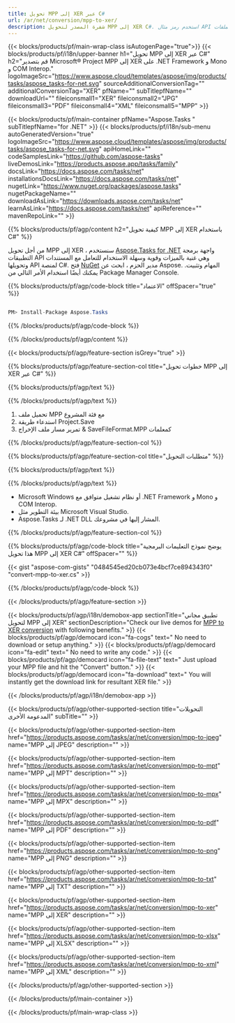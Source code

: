 ```yaml
---
title: تحويل MPP إلى XER عبر C# 
url: /ar/net/conversion/mpp-to-xer/ 
description: شفرة المصدر لتحويل MPP إلى XER C#. استخدم رمز مثال API لملفات MPP الدفعية لتحويل XER داخل VB.NET Asp.NET أو أي تطبيق قائم على .NET.
---
```


{{< blocks/products/pf/main-wrap-class isAutogenPage="true">}}
{{< blocks/products/pf/i18n/upper-banner h1="تحويل MPP إلى XER عبر C#" h2="قم بتصدير Microsoft® Project MPP إلى XER على .NET Framework و Mono و COM Interop." logoImageSrc="https://www.aspose.cloud/templates/aspose/img/products/tasks/aspose_tasks-for-net.svg" sourceAdditionalConversionTag="" additionalConversionTag="XER" pfName="" subTitlepfName="" downloadUrl="" fileiconsmall1="XER" fileiconsmall2="JPG" fileiconsmall3="PDF" fileiconsmall4="XML" fileiconsmall5="MPP" >}}

{{< blocks/products/pf/main-container pfName="Aspose.Tasks " subTitlepfName="for .NET" >}}
{{< blocks/products/pf/i18n/sub-menu autoGeneratedVersion="true" logoImageSrc="https://www.aspose.cloud/templates/aspose/img/products/tasks/aspose_tasks-for-net.svg" apiHomeLink="" codeSamplesLink="https://github.com/aspose-tasks" liveDemosLink="https://products.aspose.app/tasks/family" docsLink="https://docs.aspose.com/tasks/net" installationsDocsLink="https://docs.aspose.com/tasks/net" nugetLink="https://www.nuget.org/packages/aspose.tasks" nugetPackageName="" downloadAsLink="https://downloads.aspose.com/tasks/net" learnAsLink="https://docs.aspose.com/tasks/net" apiReference="" mavenRepoLink="" >}}

{{% blocks/products/pf/agp/content h2="كيفية تحويل MPP إلى XER باستخدام C#" %}}

من أجل تحويل MPP إلى XER ، سنستخدم
 [Aspose.Tasks for .NET](https://products.aspose.com/tasks/net)
 واجهة برمجة التطبيقات API وهي غنية بالميزات وقوية وسهلة الاستخدام للتعامل مع المستندات وتحويلها API لمنصة C#. فتح
 [NuGet](https://www.nuget.org/packages/aspose.tasks)
 مدير الحزم ، ابحث عن
 Aspose. المهام
 وتثبيت. يمكنك أيضًا استخدام الأمر التالي من Package Manager Console.

{{% blocks/products/pf/agp/code-block title="الاعتماد" offSpacer="true" %}}

```cs

PM> Install-Package Aspose.Tasks

```

{{% /blocks/products/pf/agp/code-block %}}

{{% /blocks/products/pf/agp/content %}}

{{< blocks/products/pf/agp/feature-section isGrey="true" >}}

{{% blocks/products/pf/agp/feature-section-col title="خطوات تحويل MPP إلى XER عبر C#" %}}

{{% blocks/products/pf/agp/text %}}

{{% /blocks/products/pf/agp/text %}}

1. تحميل ملف MPP مع فئة المشروع
1. استدعاء طريقة Project.Save
1. تمرير مسار ملف الإخراج & SaveFileFormat.MPP كمعلمات

{{% /blocks/products/pf/agp/feature-section-col %}}

{{% blocks/products/pf/agp/feature-section-col title="متطلبات التحويل" %}}

{{% blocks/products/pf/agp/text %}}

{{% /blocks/products/pf/agp/text %}}

- Microsoft Windows أو نظام تشغيل متوافق مع .NET Framework و Mono و COM Interop.
- بيئة التطوير مثل Microsoft Visual Studio.
- Aspose.Tasks لـ .NET DLL المشار إليها في مشروعك.

{{% /blocks/products/pf/agp/feature-section-col %}}

{{% blocks/products/pf/agp/code-block title="يوضح نموذج التعليمات البرمجية هذا تحويل MPP إلى XER C#" offSpacer="" %}}

{{< gist "aspose-com-gists" "0484545ed20cb073e4bcf7ce894343f0" "convert-mpp-to-xer.cs" >}}

{{% /blocks/products/pf/agp/code-block %}}

{{< /blocks/products/pf/agp/feature-section >}}

<!-- aboutfile Starts -->

{{< blocks/products/pf/agp/i18n/demobox-app sectionTitle="تطبيق مجاني لتحويل MPP إلى XER" sectionDescription="Check our live demos for [MPP to XER conversion](https://products.aspose.app/tasks/conversion/mpp-to-xer) with following benefits." >}}
        {{< blocks/products/pf/agp/democard icon="fa-cogs" text=" No need to download or setup anything." >}}
        {{< blocks/products/pf/agp/democard icon="fa-edit" text=" No need to write any code." >}}
        {{< blocks/products/pf/agp/democard icon="fa-file-text" text=" Just upload your MPP file and hit the \"Convert\" button." >}}
        {{< blocks/products/pf/agp/democard icon="fa-download" text=" You will instantly get the download link for resultant XER file." >}}

{{< /blocks/products/pf/agp/i18n/demobox-app >}}

<!-- aboutfile Ends -->

{{< blocks/products/pf/agp/other-supported-section title="التحويلات المدعومة الأخرى" subTitle="" >}}

{{< blocks/products/pf/agp/other-supported-section-item href="https://products.aspose.com/tasks/ar/net/conversion/mpp-to-jpeg" name="MPP إلى JPEG" description="" >}}

{{< blocks/products/pf/agp/other-supported-section-item href="https://products.aspose.com/tasks/ar/net/conversion/mpp-to-mpt" name="MPP إلى MPT" description="" >}}

{{< blocks/products/pf/agp/other-supported-section-item href="https://products.aspose.com/tasks/ar/net/conversion/mpp-to-mpx" name="MPP إلى MPX" description="" >}}

{{< blocks/products/pf/agp/other-supported-section-item href="https://products.aspose.com/tasks/ar/net/conversion/mpp-to-pdf" name="MPP إلى PDF" description="" >}}

{{< blocks/products/pf/agp/other-supported-section-item href="https://products.aspose.com/tasks/ar/net/conversion/mpp-to-png" name="MPP إلى PNG" description="" >}}

{{< blocks/products/pf/agp/other-supported-section-item href="https://products.aspose.com/tasks/ar/net/conversion/mpp-to-txt" name="MPP إلى TXT" description="" >}}

{{< blocks/products/pf/agp/other-supported-section-item href="https://products.aspose.com/tasks/ar/net/conversion/mpp-to-xer" name="MPP إلى XER" description="" >}}

{{< blocks/products/pf/agp/other-supported-section-item href="https://products.aspose.com/tasks/ar/net/conversion/mpp-to-xlsx" name="MPP إلى XLSX" description="" >}}

{{< blocks/products/pf/agp/other-supported-section-item href="https://products.aspose.com/tasks/ar/net/conversion/mpp-to-xml" name="MPP إلى XML" description="" >}}



{{< /blocks/products/pf/agp/other-supported-section >}}

{{< /blocks/products/pf/main-container >}}
    
{{< /blocks/products/pf/main-wrap-class >}}